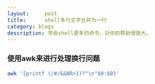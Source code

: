 ```yaml
---
layout:     post
title:      shell多行文字合并为一行
category: blogs
description: 学会shell更多的命令，对你的帮助很很大。
---
```


### 使用awk来进行处理换行问题
```sh
awk '{printf (/#/&&NR>1)?"\n"$0:$0}'
```
